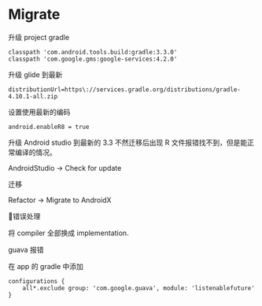 # Migrate

升级 project gradle

```
classpath 'com.android.tools.build:gradle:3.3.0'
classpath 'com.google.gms:google-services:4.2.0'
```

升级 glide 到最新

```
distributionUrl=https\://services.gradle.org/distributions/gradle-4.10.1-all.zip
```

设置使用最新的编码
```
android.enableR8 = true
```

升级 Android studio 到最新的 3.3 不然迁移后出现 R 文件报错找不到，但是能正常编译的情况。

AndroidStudio -> Check for update


迁移

Refactor -> Migrate to AndroidX

错误处理

将 compiler 全部换成 implementation.

guava 报错

在 app 的 gradle 中添加

```
configurations {
    all*.exclude group: 'com.google.guava', module: 'listenablefuture'
}
```
